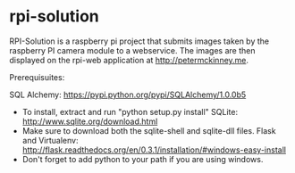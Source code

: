 # rpi-solution

RPI-Solution is a raspberry pi project that submits images taken by the raspberry PI camera module to a webservice. The images are then displayed on the rpi-web application at http://petermckinney.me.

Prerequisuites: 

SQL Alchemy: https://pypi.python.org/pypi/SQLAlchemy/1.0.0b5
  - To install, extract and run "python setup.py install"
SQLite: http://www.sqlite.org/download.html
  - Make sure to download both the sqlite-shell and sqlite-dll files.
Flask and Virtualenv: http://flask.readthedocs.org/en/0.3.1/installation/#windows-easy-install
  - Don't forget to add python to your path if you are using windows.
